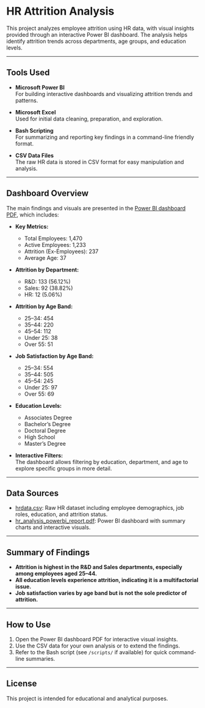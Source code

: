# HR Attrition Analysis

This project analyzes employee attrition using HR data, with visual insights provided through an interactive Power BI dashboard. The analysis helps identify attrition trends across departments, age groups, and education levels.

---

## Tools Used

- **Microsoft Power BI**  
  For building interactive dashboards and visualizing attrition trends and patterns.

- **Microsoft Excel**  
  Used for initial data cleaning, preparation, and exploration.

- **Bash Scripting**  
  For summarizing and reporting key findings in a command-line friendly format.

- **CSV Data Files**  
  The raw HR data is stored in CSV format for easy manipulation and analysis.

---

## Dashboard Overview

The main findings and visuals are presented in the [Power BI dashboard PDF](https://ppl-ai-file-upload.s3.amazonaws.com/web/direct-files/attachments/62445056/0c54cb07-4c8b-4551-982d-e7761ed8eb11/hr_analysis_powerbi_report.pdf), which includes:

- **Key Metrics:**  
  - Total Employees: 1,470  
  - Active Employees: 1,233  
  - Attrition (Ex-Employees): 237  
  - Average Age: 37

- **Attrition by Department:**  
  - R&D: 133 (56.12%)  
  - Sales: 92 (38.82%)  
  - HR: 12 (5.06%)

- **Attrition by Age Band:**  
  - 25–34: 454  
  - 35–44: 220  
  - 45–54: 112  
  - Under 25: 38  
  - Over 55: 51

- **Job Satisfaction by Age Band:**  
  - 25–34: 554  
  - 35–44: 505  
  - 45–54: 245  
  - Under 25: 97  
  - Over 55: 69

- **Education Levels:**  
  - Associates Degree  
  - Bachelor’s Degree  
  - Doctoral Degree  
  - High School  
  - Master’s Degree

- **Interactive Filters:**  
  The dashboard allows filtering by education, department, and age to explore specific groups in more detail.

---

## Data Sources

- [hrdata.csv](https://ppl-ai-file-upload.s3.amazonaws.com/web/direct-files/attachments/62445056/c2859a1a-9bff-40e7-bca4-935a52180f26/hrdata.csv): Raw HR dataset including employee demographics, job roles, education, and attrition status.
- [hr_analysis_powerbi_report.pdf](https://ppl-ai-file-upload.s3.amazonaws.com/web/direct-files/attachments/62445056/0c54cb07-4c8b-4551-982d-e7761ed8eb11/hr_analysis_powerbi_report.pdf): Power BI dashboard with summary charts and interactive visuals.

---

## Summary of Findings

- **Attrition is highest in the R&D and Sales departments, especially among employees aged 25–44.**
- **All education levels experience attrition, indicating it is a multifactorial issue.**
- **Job satisfaction varies by age band but is not the sole predictor of attrition.**

---

## How to Use

1. Open the Power BI dashboard PDF for interactive visual insights.
2. Use the CSV data for your own analysis or to extend the findings.
3. Refer to the Bash script (see `/scripts/` if available) for quick command-line summaries.

---

## License

This project is intended for educational and analytical purposes.
